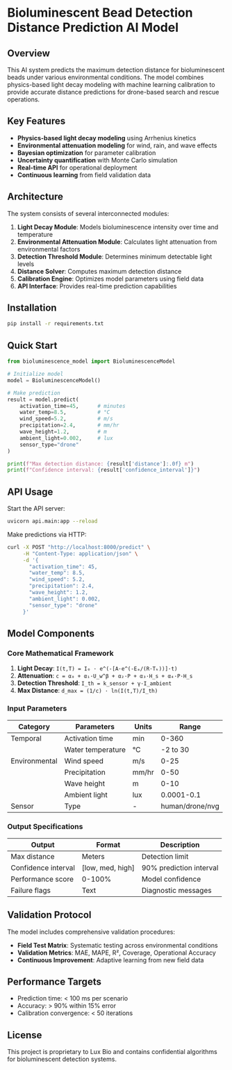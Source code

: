# Bioluminescent Bead Detection Distance Prediction AI Model

## Overview

This AI system predicts the maximum detection distance for bioluminescent beads under various environmental conditions. The model combines physics-based light decay modeling with machine learning calibration to provide accurate distance predictions for drone-based search and rescue operations.

## Key Features

- **Physics-based light decay modeling** using Arrhenius kinetics
- **Environmental attenuation modeling** for wind, rain, and wave effects
- **Bayesian optimization** for parameter calibration
- **Uncertainty quantification** with Monte Carlo simulation
- **Real-time API** for operational deployment
- **Continuous learning** from field validation data

## Architecture

The system consists of several interconnected modules:

1. **Light Decay Module**: Models bioluminescence intensity over time and temperature
2. **Environmental Attenuation Module**: Calculates light attenuation from environmental factors
3. **Detection Threshold Module**: Determines minimum detectable light levels
4. **Distance Solver**: Computes maximum detection distance
5. **Calibration Engine**: Optimizes model parameters using field data
6. **API Interface**: Provides real-time prediction capabilities

## Installation

```bash
pip install -r requirements.txt
```

## Quick Start

```python
from bioluminescence_model import BioluminescenceModel

# Initialize model
model = BioluminescenceModel()

# Make prediction
result = model.predict(
    activation_time=45,      # minutes
    water_temp=8.5,          # °C
    wind_speed=5.2,          # m/s
    precipitation=2.4,       # mm/hr
    wave_height=1.2,         # m
    ambient_light=0.002,     # lux
    sensor_type="drone"
)

print(f"Max detection distance: {result['distance']:.0f} m")
print(f"Confidence interval: {result['confidence_interval']}")
```

## API Usage

Start the API server:

```bash
uvicorn api.main:app --reload
```

Make predictions via HTTP:

```bash
curl -X POST "http://localhost:8000/predict" \
     -H "Content-Type: application/json" \
     -d '{
       "activation_time": 45,
       "water_temp": 8.5,
       "wind_speed": 5.2,
       "precipitation": 2.4,
       "wave_height": 1.2,
       "ambient_light": 0.002,
       "sensor_type": "drone"
     }'
```

## Model Components

### Core Mathematical Framework

1. **Light Decay**: `I(t,T) = I₀ · e^(-[A·e^(-Eₐ/(R·Tₖ))]·t)`
2. **Attenuation**: `c = α₀ + α₁·U_w^β + α₂·P + α₃·H_s + α₄·P·H_s`
3. **Detection Threshold**: `I_th = k_sensor + γ·I_ambient`
4. **Max Distance**: `d_max = (1/c) · ln(I(t,T)/I_th)`

### Input Parameters

| Category      | Parameters        | Units | Range           |
| ------------- | ----------------- | ----- | --------------- |
| Temporal      | Activation time   | min   | 0-360           |
|               | Water temperature | °C    | -2 to 30        |
| Environmental | Wind speed        | m/s   | 0-25            |
|               | Precipitation     | mm/hr | 0-50            |
|               | Wave height       | m     | 0-10            |
|               | Ambient light     | lux   | 0.0001-0.1      |
| Sensor        | Type              | -     | human/drone/nvg |

### Output Specifications

| Output              | Format           | Description             |
| ------------------- | ---------------- | ----------------------- |
| Max distance        | Meters           | Detection limit         |
| Confidence interval | [low, med, high] | 90% prediction interval |
| Performance score   | 0-100%           | Model confidence        |
| Failure flags       | Text             | Diagnostic messages     |

## Validation Protocol

The model includes comprehensive validation procedures:

- **Field Test Matrix**: Systematic testing across environmental conditions
- **Validation Metrics**: MAE, MAPE, R², Coverage, Operational Accuracy
- **Continuous Improvement**: Adaptive learning from new field data

## Performance Targets

- Prediction time: < 100 ms per scenario
- Accuracy: > 90% within 15% error
- Calibration convergence: < 50 iterations

## License

This project is proprietary to Lux Bio and contains confidential algorithms for bioluminescent detection systems.

